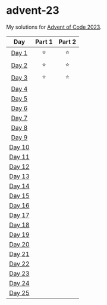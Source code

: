 # advent-23

My solutions for [Advent of Code 2023](https://adventofcode.com/2023).

|                      Day                       | Part 1 | Part 2 |
| :--------------------------------------------: | :----: | :----: |
|  [Day 1](https://adventofcode.com/2023/day/1)  |   ⭐   |   ⭐   |
|  [Day 2](https://adventofcode.com/2023/day/2)  |   ⭐   |   ⭐   |
|  [Day 3](https://adventofcode.com/2023/day/3)  |   ⭐   |   ⭐   |
|  [Day 4](https://adventofcode.com/2023/day/4)  |        |        |
|  [Day 5](https://adventofcode.com/2023/day/5)  |        |        |
|  [Day 6](https://adventofcode.com/2023/day/6)  |        |        |
|  [Day 7](https://adventofcode.com/2023/day/7)  |        |        |
|  [Day 8](https://adventofcode.com/2023/day/8)  |        |        |
|  [Day 9](https://adventofcode.com/2023/day/9)  |        |        |
| [Day 10](https://adventofcode.com/2023/day/10) |        |        |
| [Day 11](https://adventofcode.com/2023/day/11) |        |        |
| [Day 12](https://adventofcode.com/2023/day/12) |        |        |
| [Day 13](https://adventofcode.com/2023/day/13) |        |        |
| [Day 14](https://adventofcode.com/2023/day/14) |        |        |
| [Day 15](https://adventofcode.com/2023/day/15) |        |        |
| [Day 16](https://adventofcode.com/2023/day/16) |        |        |
| [Day 17](https://adventofcode.com/2023/day/17) |        |        |
| [Day 18](https://adventofcode.com/2023/day/18) |        |        |
| [Day 19](https://adventofcode.com/2023/day/19) |        |        |
| [Day 20](https://adventofcode.com/2023/day/20) |        |        |
| [Day 21](https://adventofcode.com/2023/day/21) |        |        |
| [Day 22](https://adventofcode.com/2023/day/22) |        |        |
| [Day 23](https://adventofcode.com/2023/day/23) |        |        |
| [Day 24](https://adventofcode.com/2023/day/24) |        |        |
| [Day 25](https://adventofcode.com/2023/day/25) |        |        |
